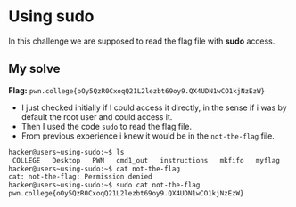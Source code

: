 # Using sudo
In this challenge we are supposed to read the flag file with **sudo** access.

## My solve
**Flag:** `pwn.college{oOy5QzR0CxoqQ21L2lezbt69oy9.QX4UDN1wCO1kjNzEzW}`

- I just checked initially if I could access it directly, in the sense if i was by default the root user and could access it.
- Then I used the code `sudo` to read the flag file.
- From previous experience i knew it would be in the `not-the-flag` file.

```bash
hacker@users~using-sudo:~$ ls
 COLLEGE   Desktop   PWN   cmd1_out   instructions   mkfifo   myflag   not-the-flag   stdout   the-flag  '~'
hacker@users~using-sudo:~$ cat not-the-flag
cat: not-the-flag: Permission denied
hacker@users~using-sudo:~$ sudo cat not-the-flag
pwn.college{oOy5QzR0CxoqQ21L2lezbt69oy9.QX4UDN1wCO1kjNzEzW}
```
